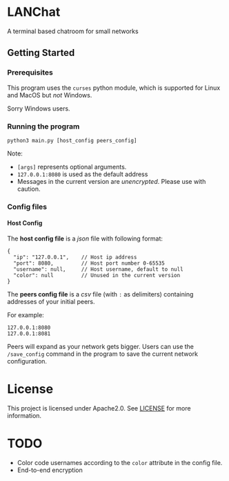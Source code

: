 # LANChat
A terminal based chatroom for small networks

## Getting Started
### Prerequisites

This program uses the `curses` python module, which is supported for Linux and MacOS but _not_ Windows.

Sorry Windows users.

### Running the program
```
python3 main.py [host_config peers_config]
```
Note:
- `[args]` represents optional arguments.
- `127.0.0.1:8080` is used as the default address
- Messages in the current version are _unencrypted_. Please use with caution.


### Config files
#### Host Config
The __host config file__ is a _json_ file with following format:
```
{
  "ip": "127.0.0.1",    // Host ip address
  "port": 8080,         // Host port number 0-65535
  "username": null,     // Host username, default to null
  "color": null         // Unused in the current version
}
```

The __peers config file__ is a _csv_ file (with `:` as delimiters) containing addresses of your initial peers.

For example:
```
127.0.0.1:8080
127.0.0.1:8081
```

Peers will expand as your network gets bigger. Users can use the `/save_config` command
in the program to save the current network configuration.

# License
This project is licensed under Apache2.0. See [LICENSE](https://github.com/mokuki082/LANChat/blob/master/LICENSE) for more information.

# TODO
- Color code usernames according to the `color` attribute in the config file.
- End-to-end encryption
